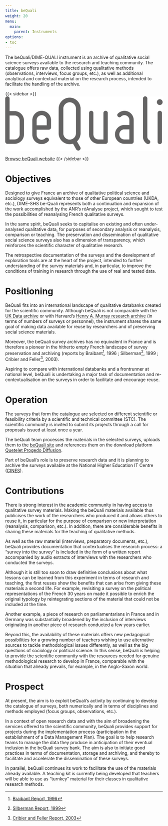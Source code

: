 ```yaml
---
title: beQuali
weight: 20
menu:
  main:
    parent: Instruments
options:
- toc
---
```


The beQuali/DIME-QUALI instrument is an archive of qualitative social science surveys available to the research and teaching community. The catalogue offers raw data, collected using qualitative methods (observations, interviews, focus groups, etc.), as well as additional analytical and contextual material on the research process, intended to facilitate the handling of the archive.

{{< sidebar >}}
![](/img/instruments/logos_instruments-beQuali.svg)

[Browse beQuali website](http://bequali.fr)
{{< /sidebar >}}

# Objectives
Designed to give France an archive of qualitative political science and sociology surveys equivalent to those of other European countries (UKDA, etc.), DIME-SHS be-Quali represents both a continuation and expansion of the work accomplished by the ANR’s réAnalyse project, which sought to test the possibilities of reanalysing French qualitative surveys.

In the same spirit, beQuali seeks to capitalise on existing and often under-analysed qualitative data, for purposes of secondary analysis or reanalysis, comparison or teaching. The preservation and dissemination of qualitative social science surveys also has a dimension of transparency, which reinforces the scientific character of qualitative research.

The retrospective documentation of the surveys and the development of exploration tools are at the heart of the project, intended to further understanding of the survey materials and, in particular, to improve the conditions of training in research through the use of real and tested data.

# Positioning
BeQuali fits into an international landscape of qualitative databanks created for the scientific community. Although beQuali is not comparable with the [UK Data archive](http://www.data-archive.ac.uk/) or with Harvard’s [Henry A. Murray research archive](https://murray.harvard.edu/) (in terms of numbers of surveys or personnel), the instrument shares the same goal of making data available for reuse by researchers and of preserving social science materials.

Moreover, the beQuali survey archives has no equivalent in France and is therefore a pioneer in the hitherto empty French landscape of survey preservation and archiving (reports by Braibant[^1], 1996 ; Silberman[^2], 1999 ; Cribier and Feller[^3], 2003).

Aspiring to compare with international databanks and a frontrunner at national level, beQuali is undertaking a major task of documentation and re-contextualisation on the surveys in order to facilitate and encourage reuse.


# Operation
The surveys that form the catalogue are selected on different scientific or feasibility criteria by a scientific and technical committee (STC). The scientific community is invited to submit its projects through a call for proposals issued at least once a year.

The beQuali team processes the materials in the selected surveys, uploads them to the [beQuali site](http://bequali.fr/fr/contacs/) and references them on the download platform [Quetelet Progedo Diffusion](http://quetelet.progedo.fr/commander-des-donnees/).

Part of beQuali’s role is to preserve research data and it is planning to archive the surveys available at the National Higher Education IT Centre ([CINES](https://www.cines.fr/)).

# Contributions
There is strong interest in the academic community in having access to qualitative survey materials. Making the beQuali materials available thus publicises the work of the researchers who produced it and allows others to reuse it, in particular for the purpose of comparison or new interpretation (reanalysis, comparison, etc.). In addition, there are considerable benefits in sharing these materials for the teaching of qualitative methods.

As well as the raw material (interviews, preparatory documents, etc.), beQuali provides documentation that contextualises the research process: a “survey into the survey” is included in the form of a written report accompanied by audio extracts of interviews with the researchers who conducted the surveys.

Although it is still too soon to draw definitive conclusions about what lessons can be learned from this experiment in terms of research and teaching, the first reuses show the benefits that can arise from giving these materials a second life. For example, revisiting a survey on the political representations of the French 30 years on made it possible to enrich the original typology by reintegrating sections of the material that could not be included at the time.

Another example, a piece of research on parliamentarians in France and in Germany was substantially broadened by the inclusion of interviews originating in another piece of research conducted a few years earlier.

Beyond this, the availability of these materials offers new pedagogical possibilities for a growing number of teachers wishing to use alternative sources to tackle methodological issues differently, as well as the big questions of sociology or political science. In this sense, beQuali is helping to provide the scientific community with the resources needed for genuine methodological research to develop in France, comparable with the situation that already prevails, for example, in the Anglo-Saxon world.

# Prospect
At present, the aim is to exploit beQuali’s activity by continuing to develop the catalogue of surveys, both numerically and in terms of disciplines and methods employed (focus groups, observations, etc.).

In a context of open research data and with the aim of broadening the services offered to the scientific community, beQuali provides support for projects during the implementation process (participation in the establishment of a Data Management Plan). The goal is to help research teams to manage the data they produce in anticipation of their eventual inclusion in the beQuali survey bank. The aim is also to initiate good practices in terms of documentation, storage and archiving, and thereby to facilitate and accelerate the dissemination of these surveys.

In parallel, beQuali continues its work to facilitate the use of the materials already available. A teaching kit is currently being developed that teachers will be able to use as “turnkey” material for their classes in qualitative research methods.


[^1]: [Braibant Report, 1996](http://www.ladocumentationfrancaise.fr/var/storage/rapports-publics/964093000.pdf)
[^2]: [Silberman Report, 1999](http://www.ladocumentationfrancaise.fr/var/storage/rapports-publics/004000935.pdf)
[^3]: [Cribier and Feller Report, 2003](http://www.cmtra.org/avec/lib/elfinder-2.0-rc1/files/NOS%20ACTIONS/Publications/Dossiers%20documentaires/Archives%20sonores/techniques%20de%20documentation/CRIBIER_2003_Projet%20de%20conservation%20des%20donn%C3%A9es%20qualitatives%20des%20sciences%20sociales%20recueillies%20en%20France%20aupr%C3%A8s%20de%20la%20soci%C3%A9t%C3%A9%20civile.pdf)

[^7]: [Types idéologiques et classe résiduelle dans l’enquête d'Étienne Schweisguth : Les Français et la politique, 1982-1988. Réanalyse à partir de deux familles de logiciels, CAQDAS et ADT](http://www.recherche- qualitative.qc.ca/revue/les-collections/hors-serie-les-actes/)

[^8]:  THOMAS Anja, The ‘European Integration Paradox’ Comparing EU Practice and Discourse on the Role of Parliaments in the EU in the Assemblée nationale and the Bundestag Across Time, thèse de doctorat soutenue en décembre 2016, Sciences Po - IEP de Paris, 425 pp.
http://spire.sciencespo.fr/hdl:/2441/5i1k2o8mn49maohtdrake9dsfv

[^9]:  traitement d’archives sous format papier et électronique (inventaire, classement, anonymisation, etc.), contextualisation des enquêtes, sensibilisation de la communauté scientifique aux bonnes pratiques et aux possibilités de réutilisation des matériaux
